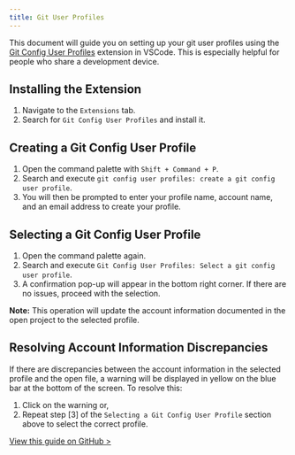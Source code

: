 ```yaml
---
title: Git User Profiles
---
```


This document will guide you on setting up your git user profiles using the [Git Config User Profiles](https://marketplace.visualstudio.com/items?itemName=syler.git-config-user-profiles) extension in VSCode. This is especially helpful for people who share a development device.

## Installing the Extension

1. Navigate to the `Extensions` tab.
2. Search for `Git Config User Profiles` and install it.

## Creating a Git Config User Profile

1. Open the command palette with `Shift + Command + P`.
2. Search and execute `git config user profiles: create a git config user profile`.
3. You will then be prompted to enter your profile name, account name, and an email address to create your profile.

## Selecting a Git Config User Profile

1. Open the command palette again.
2. Search and execute `Git Config User Profiles: Select a git config user profile`.
3. A confirmation pop-up will appear in the bottom right corner. If there are no issues, proceed with the selection.

**Note:** This operation will update the account information documented in the open project to the selected profile.

## Resolving Account Information Discrepancies

If there are discrepancies between the account information in the selected profile and the open file, a warning will be displayed in yellow on the blue bar at the bottom of the screen. To resolve this:

1. Click on the warning or,
2. Repeat step [3] of the `Selecting a Git Config User Profile` section above to select the correct profile.

[View this guide on GitHub >](https://github.com/VScord-Inc/talk/blob/main/GitHub_Account_Settings.md)

